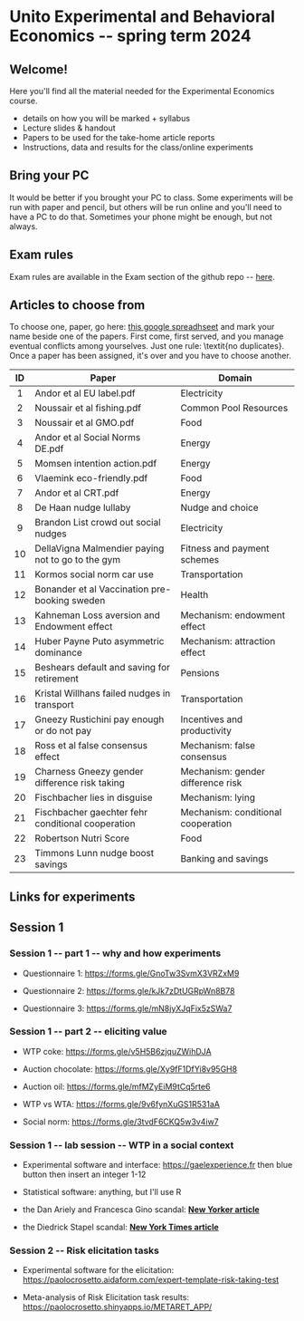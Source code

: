 # Unito Experimental and Behavioral Economics -- spring term 2024

## Welcome!

Here you'll find all the material needed for the Experimental Economics course.

-   details on how you will be marked + syllabus
-   Lecture slides & handout
-   Papers to be used for the take-home article reports
-   Instructions, data and results for the class/online experiments

## Bring your PC

It would be better if you brought your PC to class. Some experiments will be run with paper and pencil, but others will be run online and you'll need to have a PC to do that. Sometimes your phone might be enough, but not always.

## Exam rules

Exam rules are available in the Exam section of the github repo -- [here](Exam/Exam_Rules.pdf).

## Articles to choose from

To choose one, paper, go here: [this google spreadhseet](https://docs.google.com/spreadsheets/d/1zK3xTGV_x3L0dNFsaICpJPAo8NGRS0XFOrhBMQ_QXY8/edit?usp=sharing) and mark your name beside one of the papers. First come, first served, and you manage eventual conflicts among yourselves. Just one rule: \\textit{no duplicates}. Once a paper has been assigned, it's over and you have to choose another.

| **ID** | **Paper**                                         | **Domain**                         |
|:---------------:|---------------------------------|----------------------|
|   1    | Andor et al EU label.pdf                          | Electricity                        |
|   2    | Noussair et al fishing.pdf                        | Common Pool Resources              |
|   3    | Noussair et al GMO.pdf                            | Food                               |
|   4    | Andor et al Social Norms DE.pdf                   | Energy                             |
|   5    | Momsen intention action.pdf                       | Energy                             |
|   6    | Vlaemink eco-friendly.pdf                         | Food                               |
|   7    | Andor et al CRT.pdf                               | Energy                             |
|   8    | De Haan nudge lullaby                             | Nudge and choice                   |
|   9    | Brandon List crowd out social nudges              | Electricity                        |
|   10   | DellaVigna Malmendier paying not to go to the gym | Fitness and payment schemes        |
|   11   | Kormos social norm car use                        | Transportation                     |
|   12   | Bonander et al Vaccination pre-booking sweden     | Health                             |
|   13   | Kahneman Loss aversion and Endowment effect       | Mechanism: endowment effect        |
|   14   | Huber Payne Puto asymmetric dominance             | Mechanism: attraction effect       |
|   15   | Beshears default and saving for retirement        | Pensions                           |
|   16   | Kristal Willhans failed nudges in transport       | Transportation                     |
|   17   | Gneezy Rustichini pay enough or do not pay        | Incentives and productivity        |
|   18   | Ross et al false consensus effect                 | Mechanism: false consensus         |
|   19   | Charness Gneezy gender difference risk taking     | Mechanism: gender difference risk  |
|   20   | Fischbacher lies in disguise                      | Mechanism: lying                   |
|   21   | Fischbacher gaechter fehr conditional cooperation | Mechanism: conditional cooperation |
|   22   | Robertson Nutri Score                             | Food                               |
|   23   | Timmons Lunn nudge boost savings                  | Banking and savings                |

## Links for experiments

## Session 1

### Session 1 -- part 1 -- why and how experiments

-   Questionnaire 1: <https://forms.gle/GnoTw3SvmX3VRZxM9>

-   Questionnaire 2: <https://forms.gle/kJk7zDtUGRpWn8B78>

-   Questionnaire 3: <https://forms.gle/mN8jyXJqFix5zSWa7>

### Session 1 -- part 2 -- eliciting value

-   WTP coke: <https://forms.gle/v5H5B6zjquZWihDJA>

-   Auction chocolate: <https://forms.gle/Xy9fF1DfYi8v95GH8>

-   Auction oil: <https://forms.gle/mfMZyEiM9tCq5rte6>

-   WTP vs WTA: <https://forms.gle/9v6fynXuGS1R531aA>

-   Social norm: <https://forms.gle/3tvdF6CKQ5w3v4iw7>

### Session 1 -- lab session -- WTP in a social context

-   Experimental software and interface: <https://gaelexperience.fr> then blue button then insert an integer 1-12

-   Statistical software: anything, but I'll use R

-   the Dan Ariely and Francesca Gino scandal: [**New Yorker article**](https://www.newyorker.com/magazine/2023/10/09/they-studied-dishonesty-was-their-work-a-lie)

-   the Diedrick Stapel scandal: [**New York Times article**](https://www.nytimes.com/2013/04/28/magazine/diederik-stapels-audacious-academic-fraud.html)

### Session 2 -- Risk elicitation tasks

-   Experimental software for the elicitation: <https://paolocrosetto.aidaform.com/expert-template-risk-taking-test>

-   Meta-analysis of Risk Elicitation task results: <https://paolocrosetto.shinyapps.io/METARET_APP/>

